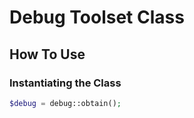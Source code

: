 # Debug Toolset Class

## How To Use

### Instantiating the Class

```php
$debug = debug::obtain();
```
